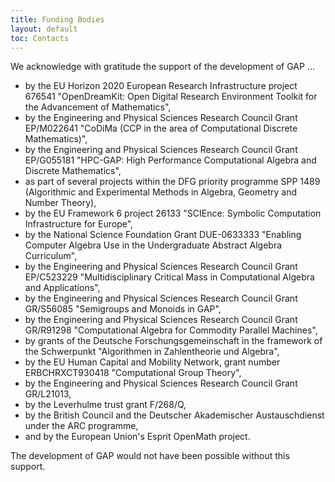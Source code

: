 ```yaml
---
title: Funding Bodies
layout: default
toc: Contacts
---
```


We acknowledge with gratitude the support of the development of
GAP ...
-   by the EU Horizon 2020 European Research Infrastructure project
    676541 "OpenDreamKit: Open Digital Research Environment Toolkit
    for the Advancement of Mathematics",
-   by the Engineering and Physical Sciences Research Council Grant
    EP/M022641 "CoDiMa (CCP in the area of Computational Discrete
    Mathematics)",
-   by the Engineering and Physical Sciences Research Council Grant
    EP/G055181 "HPC-GAP: High Performance Computational Algebra
    and Discrete Mathematics",
-   as part of several projects within the DFG priority programme SPP 1489
    (Algorithmic and Experimental Methods in Algebra, Geometry and Number Theory),
-   by the EU Framework 6 project 26133 "SCIEnce: Symbolic Computation
    Infrastructure for Europe",
-   by the National Science Foundation Grant DUE-0633333
    "Enabling Computer Algebra Use in the Undergraduate Abstract Algebra Curriculum",
-   by the Engineering and Physical Sciences Research Council Grant
    EP/C523229 "Multidisciplinary Critical Mass in Computational
    Algebra and Applications",
-   by the Engineering and Physical Sciences Research Council Grant
    GR/S56085 "Semigroups and Monoids in GAP",
-   by the Engineering and Physical Sciences Research Council Grant
    GR/R91298 "Computational Algebra for Commodity Parallel Machines",
-   by grants of the Deutsche Forschungsgemeinschaft in the framework of the
    Schwerpunkt "Algorithmen in Zahlentheorie und Algebra",
-   by the EU Human Capital and Mobility Network, grant number
    ERBCHRXCT930418 "Computational Group Theory",
-   by the Engineering and Physical Sciences Research Council Grant
    GR/L21013,
-   by the Leverhulme trust grant F/268/Q,
-   by the British Council and the Deutscher Akademischer Austauschdienst
    under the ARC programme,
-   and by the European Union's Esprit OpenMath project.

The development of GAP would not have been possible
without this support.

